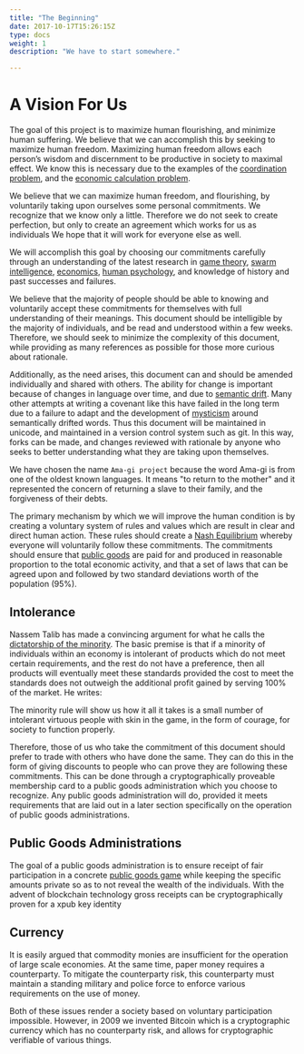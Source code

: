 ```yaml
---
title: "The Beginning"
date: 2017-10-17T15:26:15Z
type: docs
weight: 1
description: "We have to start somewhere."

---
```


# A Vision For Us

The goal of this project is to maximize human flourishing, and minimize human suffering.  We believe that we can accomplish this by seeking to maximize human freedom.  Maximizing human freedom allows each person’s wisdom and discernment to be productive in society to maximal effect.  We know this is necessary due to the examples of the [coordination problem](https://www.econlib.org/library/Essays/rdPncl.html?chapter_num=2#book-reader), and the [economic calculation problem](https://en.wikipedia.org/wiki/Economic_calculation_problem).

We believe that we can maximize human freedom, and flourishing, by voluntarily taking upon ourselves some personal commitments.  We recognize that we know only a little.  Therefore we do not seek to create perfection, but only to create an agreement which works for us as individuals  We hope that it will work for everyone else as well.

We will accomplish this goal by choosing our commitments carefully through an understanding of the latest research in [game theory](https://en.wikipedia.org/wiki/Game_theory), [swarm intelligence](https://en.wikipedia.org/wiki/Swarm_intelligence), [economics](https://en.wikipedia.org/wiki/Economics), [human psychology](https://en.wikipedia.org/wiki/Psychology), and knowledge of history and past successes and failures.

We believe that the majority of people should be able to knowing and voluntarily accept these commitments for themselves with full understanding of their meanings.  This document should be intelligible by the majority of individuals, and be read and understood within a few weeks.  Therefore, we should seek to minimize the complexity of this document, while providing as many references as possible for those more curious about rationale.

Additionally, as the need arises, this document can and should be amended individually and shared with others.  The ability for change is important because of changes in language over time, and due to [semantic drift](https://en.wikipedia.org/wiki/Semantic_change).  Many other attempts at writing a covenant like this have failed in the long term due to a failure to adapt and the development of [mysticism](https://en.wikipedia.org/wiki/Mysticism) around semantically drifted words.  Thus this document will be maintained in unicode, and maintained in a version control system such as git.  In this way, forks can be made, and changes reviewed with rationale by anyone who seeks to better understanding what they are taking upon themselves.

We have chosen the name `Ama-gi project` because the word Ama-gi is from one of the oldest known languages.  It means "to return to the mother" and it represented the concern of returning a slave to their family, and the forgiveness of their debts.

The primary mechanism by which we will improve the human condition is by creating a voluntary system of rules and values which are result in clear and direct human action.   These rules should create a [Nash Equilibrium](https://en.wikipedia.org/wiki/Nash_equilibrium) whereby everyone will voluntarily follow these commitments.  The commitments should ensure that [public goods](https://en.wikipedia.org/wiki/Public_good)  are paid for and produced in reasonable proportion to the total economic activity, and that a set of laws that can be agreed upon and followed by two standard deviations worth of the population (95%).

## Intolerance

Nassem Talib has made a convincing argument for what he calls the [dictatorship of the minority](https://medium.com/incerto/the-most-intolerant-wins-the-dictatorship-of-the-small-minority-3f1f83ce4e15).  The basic premise is that if a minority of individuals within an economy is intolerant of products which do not meet certain requirements, and the rest do not have a preference, then all products will eventually meet these standards provided the cost to meet the standards does not outweigh the additional profit gained by serving 100% of the market.  He writes:

The minority rule will show us how it all it takes is a small number of intolerant virtuous people with skin in the game, in the form of courage, for society to function properly.

Therefore, those of us who take the commitment of this document should prefer to trade with others who have done the same.  They can do this in the form of giving discounts to people who can prove they are following these commitments.  This can be done through a cryptographically proveable membership card to a public goods administration which you choose to recognize.  Any public goods administration will do, provided it meets requirements that are laid out in a later section specifically on the operation of public goods administrations.

## Public Goods Administrations

The goal of a public goods administration is to ensure receipt of fair participation in a concrete [public goods game](https://en.wikipedia.org/wiki/Public_goods_game) while keeping the specific amounts private so as to not reveal the wealth of the individuals. With the advent of blockchain technology gross receipts can be cryptographically proven for a xpub key identity

## Currency

It is easily argued that commodity monies are insufficient for the operation of large scale economies.  At the same time, paper money requires a counterparty.  To mitigate the counterparty risk, this counterparty must maintain a standing military and police force to enforce various requirements on the use of money.

Both of these issues render a society based on voluntary participation impossible.  However, in 2009 we invented Bitcoin which is a cryptographic currency which has no counterparty risk, and allows for cryptographic verifiable of various things.
